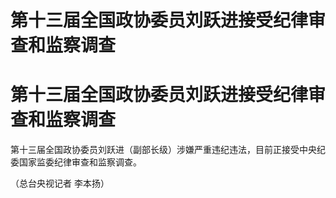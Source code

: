 # 第十三届全国政协委员刘跃进接受纪律审查和监察调查

# 第十三届全国政协委员刘跃进接受纪律审查和监察调查

第十三届全国政协委员刘跃进（副部长级）涉嫌严重违纪违法，目前正接受中央纪委国家监委纪律审查和监察调查。

（总台央视记者 李本扬）

